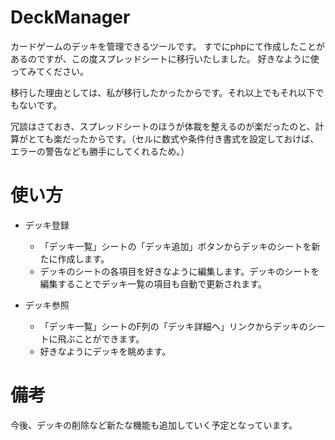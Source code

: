 # DeckManager

カードゲームのデッキを管理できるツールです。
すでにphpにて作成したことがあるのですが、この度スプレッドシートに移行いたしました。
好きなように使ってみてください。

移行した理由としては、私が移行したかったからです。それ以上でもそれ以下でもないです。


冗談はさておき、スプレッドシートのほうが体裁を整えるのが楽だったのと、計算がとても楽だったからです。（セルに数式や条件付き書式を設定しておけば、エラーの警告なども勝手にしてくれるため。）

# 使い方

- デッキ登録
  - 「デッキ一覧」シートの「デッキ追加」ボタンからデッキのシートを新たに作成します。
  - デッキのシートの各項目を好きなように編集します。デッキのシートを編集することでデッキ一覧の項目も自動で更新されます。

- デッキ参照
  - 「デッキ一覧」シートのF列の「デッキ詳細へ」リンクからデッキのシートに飛ぶことができます。
  - 好きなようにデッキを眺めます。

# 備考

今後、デッキの削除など新たな機能も追加していく予定となっています。
